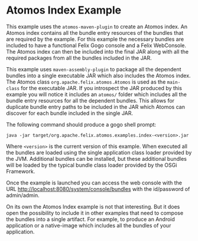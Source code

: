 # Atomos Index Example

This example uses the `atomos-maven-plugin` to create an Atomos index. An Atomos index contains all the bundle entry resources of the bundles that are required by the example.  For this example the necessary bundles are included to have a functional Felix Gogo console and a Felix WebConsole.  The Atomos index can then be included into the final JAR along with all the required packages from all the bundles included in the JAR.

This example uses `maven-assembly-plugin` to package all the dependent bundles into a single executable JAR which also includes the Atomos index. The Atomos class `org.apache.felix.atomos.Atomos` is used as the `main-class` for the executable JAR. If you introspect the JAR produced by this example you will notice it includes an `atomos/` folder which includes all the bundle entry resources for all the dependent bundles. This allows for duplicate bundle entry paths to be included in the JAR which Atomos can discover for each bundle included in the single JAR.

The following command should produce a gogo shell prompt:

`java -jar target/org.apache.felix.atomos.examples.index-<version>.jar`

Where `<version>` is the current version of this example. When executed all the bundles are loaded using the single application class loader provided by the JVM. Additional bundles can be installed, but these additional bundles will be loaded by the typical bundle class loader provided by the OSGi Framework.

Once the example is launched you can access the web console with the URL [http://localhost:8080/system/console/bundles](http://localhost:8080/system/console/bundles) with the id/password of admin/admin.

On its own the Atomos Index example is not that interesting. But it does open the possibility to include it in other examples that need to compose the bundles into a single artifact. For example, to produce an Android application or a native-image which includes all the bundles of your application.
